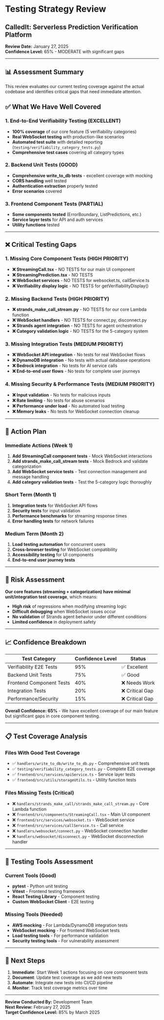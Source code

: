 # Testing Strategy Review
## CalledIt: Serverless Prediction Verification Platform

**Review Date:** January 27, 2025  
**Confidence Level:** 65% - MODERATE with significant gaps

---

## 📊 **Assessment Summary**

This review evaluates our current testing coverage against the actual codebase and identifies critical gaps that need immediate attention.

## ✅ **What We Have Well Covered**

### **1. End-to-End Verifiability Testing (EXCELLENT)**
- **100% coverage** of our core feature (5 verifiability categories)
- **Real WebSocket testing** with production-like scenarios
- **Automated test suite** with detailed reporting (`testing/verifiability_category_tests.py`)
- **Comprehensive test cases** covering all category types

### **2. Backend Unit Tests (GOOD)**
- **Comprehensive write_to_db tests** - excellent coverage with mocking
- **CORS handling** well tested
- **Authentication extraction** properly tested
- **Error scenarios** covered

### **3. Frontend Component Tests (PARTIAL)**
- **Some components tested** (ErrorBoundary, ListPredictions, etc.)
- **Service layer tests** for API and auth services
- **Utility functions** tested

---

## ❌ **Critical Testing Gaps**

### **1. Missing Core Component Tests (HIGH PRIORITY)**
- **❌ StreamingCall.tsx** - NO TESTS for our main UI component
- **❌ StreamingPrediction.tsx** - NO TESTS 
- **❌ WebSocket services** - NO TESTS for websocket.ts, callService.ts
- **❌ Verifiability display logic** - NO TESTS for getVerifiabilityDisplay()

### **2. Missing Backend Tests (HIGH PRIORITY)**
- **❌ strands_make_call_stream.py** - NO TESTS for our core Lambda function
- **❌ WebSocket handlers** - NO TESTS for connect.py, disconnect.py
- **❌ Strands agent integration** - NO TESTS for agent orchestration
- **❌ Category validation logic** - NO TESTS for the 5-category system

### **3. Missing Integration Tests (MEDIUM PRIORITY)**
- **❌ WebSocket API integration** - No tests for real WebSocket flows
- **❌ DynamoDB integration** - No tests with actual database operations
- **❌ Bedrock integration** - No tests for AI service calls
- **❌ End-to-end user flows** - No tests for complete user journeys

### **4. Missing Security & Performance Tests (MEDIUM PRIORITY)**
- **❌ Input validation** - No tests for malicious inputs
- **❌ Rate limiting** - No tests for abuse scenarios
- **❌ Performance under load** - No automated load testing
- **❌ Memory leaks** - No tests for WebSocket connection cleanup

---

## 🎯 **Action Plan**

### **Immediate Actions (Week 1)**
1. **Add StreamingCall component tests** - Mock WebSocket interactions
2. **Add strands_make_call_stream tests** - Mock Bedrock and validate categorization
3. **Add WebSocket service tests** - Test connection management and message handling
4. **Add category validation tests** - Test the 5-category logic thoroughly

### **Short Term (Month 1)**
1. **Integration tests** for WebSocket API flows
2. **Security tests** for input validation
3. **Performance benchmarks** for streaming response times
4. **Error handling tests** for network failures

### **Medium Term (Month 2)**
1. **Load testing automation** for concurrent users
2. **Cross-browser testing** for WebSocket compatibility
3. **Accessibility testing** for UI components
4. **End-to-end user journey tests**

---

## 🚨 **Risk Assessment**

**Our core features (streaming + categorization) have minimal unit/integration test coverage**, which means:

- **High risk** of regressions when modifying streaming logic
- **Difficult debugging** when WebSocket issues occur
- **No validation** of Strands agent behavior under different conditions
- **Limited confidence** in deployment safety

---

## 📈 **Confidence Breakdown**

| Test Category | Confidence Level | Status |
|---------------|------------------|---------|
| Verifiability E2E Tests | 95% | ✅ Excellent |
| Backend Unit Tests | 75% | ✅ Good |
| Frontend Component Tests | 40% | ❌ Needs Work |
| Integration Tests | 20% | ❌ Critical Gap |
| Performance/Security | 15% | ❌ Critical Gap |

**Overall Confidence: 65%** - We have excellent coverage of our main feature but significant gaps in core component testing.

---

## 📋 **Test Coverage Analysis**

### **Files With Good Test Coverage**
- ✅ `handlers/write_to_db/write_to_db.py` - Comprehensive unit tests
- ✅ `testing/verifiability_category_tests.py` - Complete E2E coverage
- ✅ `frontend/src/services/apiService.ts` - Service layer tests
- ✅ `frontend/src/utils/storageUtils.ts` - Utility function tests

### **Files Missing Tests (Critical)**
- ❌ `handlers/strands_make_call/strands_make_call_stream.py` - Core Lambda function
- ❌ `frontend/src/components/StreamingCall.tsx` - Main UI component
- ❌ `frontend/src/services/websocket.ts` - WebSocket service
- ❌ `frontend/src/services/callService.ts` - Call service
- ❌ `handlers/websocket/connect.py` - WebSocket connection handler
- ❌ `handlers/websocket/disconnect.py` - WebSocket disconnection handler

---

## 🔧 **Testing Tools Assessment**

### **Current Tools (Good)**
- **pytest** - Python unit testing
- **Vitest** - Frontend testing framework
- **React Testing Library** - Component testing
- **Custom WebSocket Client** - E2E testing

### **Missing Tools (Needed)**
- **AWS mocking** - For Lambda/DynamoDB integration tests
- **WebSocket mocking** - For frontend WebSocket tests
- **Load testing tools** - For performance validation
- **Security testing tools** - For vulnerability assessment

---

## 📝 **Next Steps**

1. **Immediate**: Start Week 1 actions focusing on core component tests
2. **Document**: Update test coverage as we add new tests
3. **Automate**: Integrate new tests into CI/CD pipeline
4. **Monitor**: Track test coverage metrics over time

---

**Review Conducted By:** Development Team  
**Next Review:** February 27, 2025  
**Target Confidence Level:** 85% by March 2025